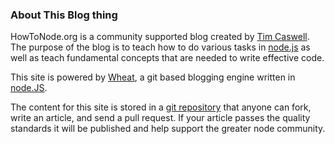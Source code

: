 ### About This Blog thing

HowToNode.org is a community supported blog created by [Tim Caswell][]. The purpose of the blog is to teach how to do various tasks in [node.js][] as well as teach fundamental concepts that are needed to write effective code.

This site is powered by [Wheat][], a git based blogging engine written in [node.JS][].

The content for this site is stored in a [git repository][] that anyone can fork, write an article, and send a pull request. If your article passes the quality standards it will be published and help support the greater node community.

[Tim Caswell]: http://creationix.com/
[node.js]: http://nodejs.org/
[Wheat]: http://github.com/creationix/wheat
[git repository]: http://github.com/creationix/howtonode.org
